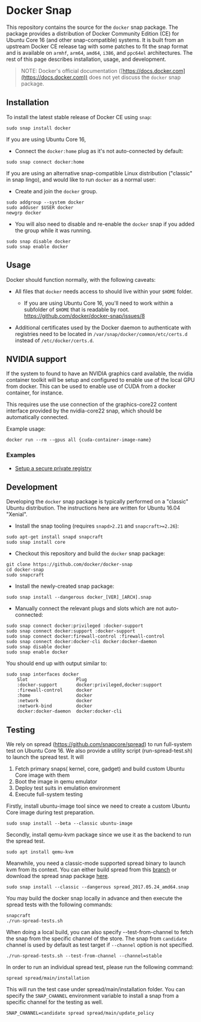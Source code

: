 # Docker Snap

This repository contains the source for the `docker` snap package.  The package provides a distribution of Docker Community Edition (CE) for Ubuntu Core 16 (and other snap-compatible) systems.  It is built from an upstream Docker CE release tag with some patches to fit the snap format and is available on `armhf`, `arm64`, `amd64`, `i386`, and `ppc64el` architectures.  The rest of this page describes installation, usage, and development.

> NOTE: Docker's official documentation ([https://docs.docker.com](https://docs.docker.com)) does not yet discuss the `docker` snap package.

## Installation

To install the latest stable release of Docker CE using `snap`:

```shell
sudo snap install docker
```

If you are using Ubuntu Core 16,

* Connect the `docker:home` plug as it's not auto-connected by default:

```shell
sudo snap connect docker:home
```

If you are using an alternative snap-compatible Linux distribution ("classic" in snap lingo), and would like to run `docker` as a normal user:

* Create and join the `docker` group.

```shell
sudo addgroup --system docker
sudo adduser $USER docker
newgrp docker
```

* You will also need to disable and re-enable the `docker` snap if you added the group while it was running.

```shell
sudo snap disable docker
sudo snap enable docker
```

## Usage

Docker should function normally, with the following caveats:

* All files that `docker` needs access to should live within your `$HOME` folder.

  * If you are using Ubuntu Core 16, you'll need to work within a subfolder of `$HOME` that is readable by root. https://github.com/docker/docker-snap/issues/8

* Additional certificates used by the Docker daemon to authenticate with registries need to be located in `/var/snap/docker/common/etc/certs.d` instead of `/etc/docker/certs.d`.

## NVIDIA support

If the system to found to have an NVIDIA graphics card available, the nvidia container toolkit will be setup and configured to enable use of the local GPU from docker.  This can be used to enable use of CUDA from a docker container, for instance.

This requires use the use connection of the graphics-core22 content interface provided by the nvidia-core22 snap, which should be automatically connected.

Example usage:

```shell
docker run --rm --gpus all {cuda-container-image-name}
```

### Examples

* [Setup a secure private registry](registry-example.md)

## Development

Developing the `docker` snap package is typically performed on a "classic" Ubuntu distribution.  The instructions here are written for Ubuntu 16.04 "Xenial".

* Install the snap tooling (requires `snapd>2.21` and `snapcraft>=2.26`):

```shell
sudo apt-get install snapd snapcraft
sudo snap install core
```

* Checkout this repository and build the `docker` snap package:

```shell
git clone https://github.com/docker/docker-snap
cd docker-snap
sudo snapcraft
```

* Install the newly-created snap package:

```shell
sudo snap install --dangerous docker_[VER]_[ARCH].snap
```

* Manually connect the relevant plugs and slots which are not auto-connected:

```shell
sudo snap connect docker:privileged :docker-support
sudo snap connect docker:support :docker-support
sudo snap connect docker:firewall-control :firewall-control
sudo snap connect docker:docker-cli docker:docker-daemon
sudo snap disable docker
sudo snap enable docker
```

  You should end up with output similar to:

```shell
sudo snap interfaces docker
    Slot                  Plug
    :docker-support       docker:privileged,docker:support
    :firewall-control     docker
    :home                 docker
    :network              docker
    :network-bind         docker
    docker:docker-daemon  docker:docker-cli
```

## Testing

We rely on spread (https://github.com/snapcore/spread) to run full-system test on Ubuntu Core 16. We also provide a utility script (run-spread-test.sh) to launch the spread test. It will

1. Fetch primary snaps( kernel, core, gadget) and build custom Ubuntu Core image with them
2. Boot the image in qemu emulator
3. Deploy test suits in emulation environment
4. Execute full-system testing

Firstly, install ubuntu-image tool since we need to create a custom Ubuntu Core image during test preparation.

```shell
sudo snap install --beta --classic ubuntu-image
```

Secondly, install qemu-kvm package since we use it as the backend to run the spread test.

```shell
sudo apt install qemu-kvm
```

Meanwhile, you need a classic-mode supported spread binary to launch kvm from its context. You can either build spread from this [branch](https://github.com/rmescandon/spread/tree/snap-as-classic) or download the spread snap package [here](http://people.canonical.com/~gary-wzl77/spread_2017.05.24_amd64.snap).

```shell
sudo snap install --classic --dangerous spread_2017.05.24_amd64.snap
```

You may build the docker snap locally in advance and then execute the spread tests with the following commands:

```shell
snapcraft
./run-spread-tests.sh
```

When doing a local build, you can also specify --test-from-channel to fetch the snap from the specific channel of the store. The snap from `candidate` channel is used by default as test target if `--channel` option is not specified.

```shell
./run-spread-tests.sh --test-from-channel --channel=stable
```

In order to run an individual spread test, please run the following command:

```shell
spread spread/main/installation
```

This will run the test case under spread/main/installation folder.
You can specify the `SNAP_CHANNEL` environment variable to install a snap from a specific channel for the testing as well.

```shell
SNAP_CHANNEL=candidate spread spread/main/update_policy
```
